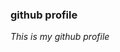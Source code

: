 ### github profile
*This is my github profile*
<!---
ka24e/ka24e is a ✨ special ✨ repository because its `README.md` (this file) appears on your GitHub profile.
You can click the Preview link to take a look at your changes.
--->
